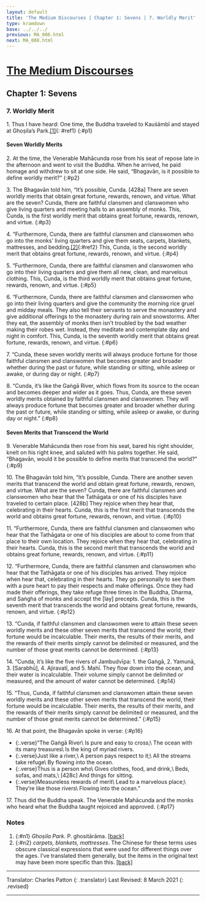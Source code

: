 ```yaml
---
layout: default
title: 'The Medium Discourses | Chapter 1: Sevens | 7. Worldly Merit'
type: kramdown
base: ../../../
previous: MA_006.html
next: MA_008.html
---
```

# [The Medium Discourses](index.html)
## Chapter 1: Sevens
### 7. Worldly Merit

1\. Thus I have heard: One time, the Buddha traveled to Kauśāmbī and stayed at Ghoṣila’s Park.[\[1\]](#n1){: #ref1}
{:#p1}

#### Seven Worldly Merits

2\. At the time, the Venerable Mahācunda rose from his seat of repose late in the afternoon and went to visit the Buddha. When he arrived, he paid homage and withdrew to sit at one side. He said, “Bhagavān, is it possible to define worldly merit?”
{:#p2}

3\. The Bhagavān told him, “It’s possible, Cunda. [428a] There are seven worldly merits that obtain great fortune, rewards, renown, and virtue. What are the seven? Cunda, there are faithful clansmen and clanswomen who give living quarters and meeting halls to an assembly of monks. This, Cunda, is the first worldly merit that obtains great fortune, rewards, renown, and virtue.
{:#p3}

4\. “Furthermore, Cunda, there are faithful clansmen and clanswomen who go into the monks’ living quarters and give them seats, carpets, blankets, mattresses, and bedding.[\[2\]](#n2){:#ref2} This, Cunda, is the second worldly merit that obtains great fortune, rewards, renown, and virtue.
{:#p4}

5\. “Furthermore, Cunda, there are faithful clansmen and clanswomen who go into their living quarters and give them all new, clean, and marvelous clothing. This, Cunda, is the third worldly merit that obtains great fortune, rewards, renown, and virtue.
{:#p5}

6\. “Furthermore, Cunda, there are faithful clansmen and clanswomen who go into their living quarters and give the community the morning rice gruel and midday meals. They also tell their servants to serve the monastery and give additional offerings to the monastery during rain and snowstorms. After they eat, the assembly of monks then isn’t troubled by the bad weather making their robes wet. Instead, they meditate and contemplate day and night in comfort. This, Cunda, is the seventh worldly merit that obtains great fortune, rewards, renown, and virtue.
{:#p6}

7\. “Cunda, these seven worldly merits will always produce fortune for those faithful clansmen and clanswomen that becomes greater and broader whether during the past or future, while standing or sitting, while asleep or awake, or during day or night.
{:#p7}

8\. “Cunda, it’s like the Gaṅgā River, which flows from its source to the ocean and becomes deeper and wider as it goes. Thus, Cunda, are these seven worldly merits obtained by faithful clansmen and clanswomen. They will always produce fortune that becomes greater and broader whether during the past or future, while standing or sitting, while asleep or awake, or during day or night.”
{:#p8}

#### Seven Merits that Transcend the World

9\. Venerable Mahācunda then rose from his seat, bared his right shoulder, knelt on his right knee, and saluted with his palms together. He said, “Bhagavān, would it be possible to define merits that transcend the world?”
{:#p9}

10\. The Bhagavān told him, “It’s possible, Cunda. There are another seven merits that transcend the world and obtain great fortune, rewards, renown, and virtue. What are the seven? Cunda, there are faithful clansmen and clanswomen who hear that the Tathāgata or one of his disciples have traveled to certain place. [428b] They rejoice when they hear that, celebrating in their hearts. Cunda, this is the first merit that transcends the world and obtains great fortune, rewards, renown, and virtue.
{:#p10}

11\. “Furthermore, Cunda, there are faithful clansmen and clanswomen who hear that the Tathāgata or one of his disciples are about to come from that place to their own location. They rejoice when they hear that, celebrating in their hearts. Cunda, this is the second merit that transcends the world and obtains great fortune, rewards, renown, and virtue.
{:#p11}

12\. “Furthermore, Cunda, there are faithful clansmen and clanswomen who hear that the Tathāgata or one of his disciples has arrived. They rejoice when hear that, celebrating in their hearts. They go personally to see them with a pure heart to pay their respects and make offerings. Once they had made their offerings, they take refuge three times in the Buddha, Dharma, and Saṅgha of monks and accept the [lay] precepts. Cunda, this is the seventh merit that transcends the world and obtains great fortune, rewards, renown, and virtue.
{:#p12}

13\. “Cunda, if faithful clansmen and clanswomen were to attain these seven worldly merits and these other seven merits that transcend the world, their fortune would be incalculable. Their merits, the results of their merits, and the rewards of their merits simply cannot be delimited or measured, and the number of those great merits cannot be determined.
{:#p13}

14\. “Cunda, it’s like the five rivers of Jambudvīpa: 1. the Gaṅgā, 2. Yamunā, 3. [Sarabhū], 4. Ajiravatī, and 5. Mahī. They flow down into the ocean, and their water is incalculable. Their volume simply cannot be delimited or measured, and the amount of water cannot be determined.
{:#p14}

15\. “Thus, Cunda, if faithful clansmen and clanswomen attain these seven worldly merits and these other seven merits that transcend the world, their fortune would be incalculable. Their merits, the results of their merits, and the rewards of their merits simply cannot be delimited or measured, and the number of those great merits cannot be determined.”
{:#p15}

16\. At that point, the Bhagavān spoke in verse:
{:#p16}

* {:.verse}“The Gaṅgā River\\
Is pure and easy to cross;\\
The ocean with its many treasures\\
Is the king of myriad rivers.
* {:.verse}Just like a river,\\
A person pays respect to it;\\
All the streams take refuge\\
By flowing into the ocean.
* {:.verse}Thus is a person who\\
Gives clothes, food, and drink,\\
Beds, sofas, and mats,\\
[428c] And things for sitting.
* {:.verse}Measureless rewards of merit\\
Lead to a marvelous place;\\
They’re like those rivers\\
Flowing into the ocean.”

17\. Thus did the Buddha speak. The Venerable Mahācunda and the monks who heard what the Buddha taught rejoiced and approved.
{:#p17}

### Notes

1. {:#n1} *Ghoṣila Park*. P. ghositārāma. [\[back\]](#ref1)
2. {:#n2} *carpets, blankets, mattresses*. The Chinese for these terms uses obscure classical expressions that were used for different things over the ages. I’ve translated them generally, but the items in the original text may have been more specific than this. [\[back\]](#ref2)

---

Translator: Charles Patton
{: .translator}
Last Revised: 8 March 2021
{: .revised}

---
